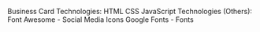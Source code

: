 Business Card
Technologies:
HTML
CSS
JavaScript
Technologies (Others):
Font Awesome - Social Media Icons
Google Fonts - Fonts
